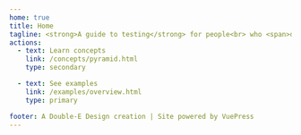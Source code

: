 ```yaml
---
home: true
title: Home
tagline: <strong>A guide to testing</strong> for people<br> who <span>develop websites for other people</span>
actions:
  - text: Learn concepts
    link: /concepts/pyramid.html
    type: secondary

  - text: See examples
    link: /examples/overview.html
    type: primary

footer: A Double-E Design creation | Site powered by VuePress
---
```


<Pyramid></Pyramid>